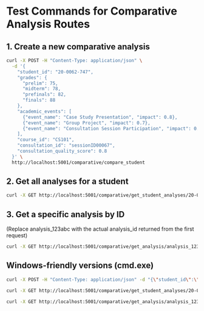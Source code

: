 # Test Commands for Comparative Analysis Routes

## 1. Create a new comparative analysis

```bash
curl -X POST -H "Content-Type: application/json" \
  -d '{
    "student_id": "20-0062-747",
    "grades": {
      "prelim": 75,
      "midterm": 78,
      "prefinals": 82,
      "finals": 88
    },
    "academic_events": [
      {"event_name": "Case Study Presentation", "impact": 0.8},
      {"event_name": "Group Project", "impact": 0.7},
      {"event_name": "Consultation Session Participation", "impact": 0.9}
    ],
    "course_id": "CS101",
    "consultation_id": "sessionID00067",
    "consultation_quality_score": 0.8
  }' \
  http://localhost:5001/comparative/compare_student
```

## 2. Get all analyses for a student

```bash
curl -X GET http://localhost:5001/comparative/get_student_analyses/20-0062-747
```

## 3. Get a specific analysis by ID
(Replace analysis_123abc with the actual analysis_id returned from the first request)

```bash
curl -X GET http://localhost:5001/comparative/get_analysis/analysis_123abc
```

## Windows-friendly versions (cmd.exe)

```bash
curl -X POST -H "Content-Type: application/json" -d "{\"student_id\":\"20-0062-747\",\"grades\":{\"prelim\":75,\"midterm\":78,\"prefinals\":82,\"finals\":88},\"academic_events\":[{\"event_name\":\"Case Study Presentation\",\"impact\":0.8},{\"event_name\":\"Group Project\",\"impact\":0.7},{\"event_name\":\"Consultation Session Participation\",\"impact\":0.9}],\"course_id\":\"CS101\",\"consultation_id\":\"sessionID00067\",\"consultation_quality_score\":0.8}" http://localhost:5001/comparative/compare_student
```

```bash
curl -X GET http://localhost:5001/comparative/get_student_analyses/20-0062-747
```

```bash
curl -X GET http://localhost:5001/comparative/get_analysis/analysis_123abc
```
